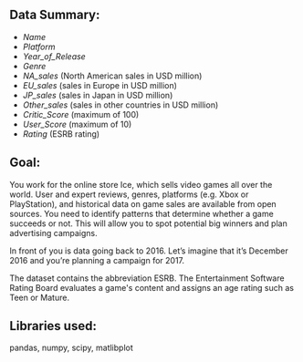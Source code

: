 ## Data Summary:

- *Name*
- *Platform*
- *Year_of_Release*
- *Genre*
- *NA_sales* (North American sales in USD million)
- *EU_sales* (sales in Europe in USD million)
- *JP_sales* (sales in Japan in USD million)
- *Other_sales* (sales in other countries in USD million)
- *Critic_Score* (maximum of 100)
- *User_Score* (maximum of 10)
- *Rating* (ESRB rating)

## Goal:

You work for the online store Ice, which sells video games all over the world. User and expert reviews, genres, platforms (e.g. Xbox or PlayStation), and historical data on game sales are available from open sources. You need to identify patterns that determine whether a game succeeds or not. This will allow you to spot potential big winners and plan advertising campaigns.

In front of you is data going back to 2016. Let’s imagine that it’s December 2016 and you’re planning a campaign for 2017.

The dataset contains the abbreviation ESRB. The Entertainment Software Rating Board evaluates a game's content and assigns an age rating such as Teen or Mature.

## Libraries used:

pandas, numpy, scipy, matlibplot